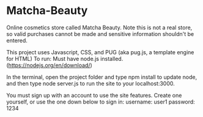 # Matcha-Beauty

Online cosmetics store called Matcha Beauty. Note this is not a real store, so valid purchases cannot be made and sensitive 
information shouldn't be entered.

This project uses Javascript, CSS, and PUG (aka pug.js, a template engine for HTML)
To run: Must have node.js installed. (https://nodejs.org/en/download/)

In the terminal, open the project folder and type npm install to update node, and then type node server.js to run the site to your localhost:3000. 

You must sign up with an account to use the site features. Create one yourself, or use the one down below to sign in:
username: user1
password: 1234
